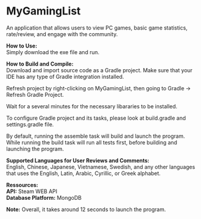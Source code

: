 # MyGamingList

An application that allows users to view PC games, basic game statistics, rate/review, and engage with the community.

<strong>How to Use:</strong><br>
Simply download the exe file and run.</br>

<b>How to Build and Compile:</b><br>
Download and import source code as a Gradle project. Make sure that your IDE has any type of Gradle integration installed. 

Refresh project by right-clicking on MyGamingList, then going to Gradle -> Refresh Gradle Project.

Wait for a several minutes for the necessary libararies to be installed.

To configure Gradle project and its tasks, please look at build.gradle and settings.gradle file.

By default, running the assemble task will build and launch the program. While running the build task will run all tests first, before building and launching the program.

<strong>Supported Languages for User Reviews and Comments:</strong><br> 
English, Chinese, Japanese, Vietnamese, Swedish, and any other languages that uses the English, Latin, Arabic, Cyrillic, or Greek alphabet.

<strong>Ressources:</strong><br>
<b>API:</b> Steam WEB API<br>
<b>Database Platform:</b> MongoDB

<strong>Note:</strong>
Overall, it takes around 12 seconds to launch the program.

